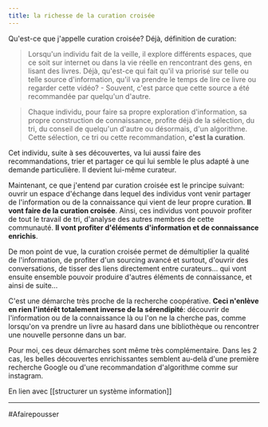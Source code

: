 ```yaml
---
title: la richesse de la curation croisée
---
```


Qu'est-ce que j'appelle curation croisée? Déjà, définition de curation:

> Lorsqu'un individu fait de la veille, il explore différents espaces, que ce soit sur internet ou dans la vie réelle en rencontrant des gens, en lisant des livres. Déjà, qu'est-ce qui fait qu'il va priorisé sur telle ou telle source d'information, qu'il va prendre le temps de lire ce livre ou regarder cette vidéo? - Souvent, c'est parce que cette source a été recommandée par quelqu'un d'autre.

> Chaque individu, pour faire sa propre exploration d'information, sa propre construction de connaissance, profite déjà de la sélection, du tri, du conseil de quelqu'un d'autre ou désormais, d'un algorithme.
> Cette sélection, ce tri ou cette recommandation, **c'est la curation**.

Cet individu, suite à ses découvertes, va lui aussi faire des recommandations, trier et partager ce qui lui semble le plus adapté à une demande particulière. Il devient lui-même curateur.

Maintenant, ce que j'entend par curation croisée est le principe suivant: ouvrir un espace d'échange dans lequel des individus vont venir partager de l'information ou de la connaissance qui vient de leur propre curation. **Il vont faire de la curation croisée**.
Ainsi, ces individus vont pouvoir profiter de tout le travail de tri, d'analyse des autres membres de cette communauté. **Il vont profiter d'éléments d'information et de connaissance enrichis**.

De mon point de vue, la curation croisée permet de démultiplier la qualité de l'information, de profiter d'un sourcing avancé et surtout, d'ouvrir des conversations, de tisser des liens directement entre curateurs... qui vont ensuite ensemble pouvoir produire d'autres éléments de connaissance, et ainsi de suite...

C'est une démarche très proche de la recherche coopérative. **Ceci n'enlève en rien l'intérêt totalement inverse de la sérendipité**: découvrir de l'information ou de la connaissance là ou l'on ne la cherche pas, comme lorsqu'on va prendre un livre au hasard dans une bibliothèque ou rencontrer une nouvelle personne dans un bar.

Pour moi, ces deux démarches sont même très complémentaire. Dans les 2 cas, les belles découvertes enrichissantes semblent au-delà d'une première recherche Google ou d'une recommandation d'algorithme comme sur instagram.

En lien avec [[structurer un système information]]

---
#Afairepousser 
